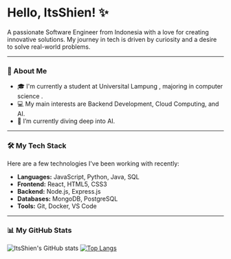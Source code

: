 # Hello, ItsShien! ✨

A passionate Software Engineer from Indonesia with a love for creating innovative solutions. My journey in tech is driven by curiosity and a desire to solve real-world problems.

---

### 🚀 About Me

- 🎓 I'm currently a student at Universital Lampung , majoring in computer science .
- 💻 My main interests are Backend Development, Cloud Computing, and AI.
- 🌱 I’m currently diving deep into AI.

---

### 🛠️ My Tech Stack

Here are a few technologies I've been working with recently:

- **Languages:** JavaScript, Python, Java, SQL
- **Frontend:** React, HTML5, CSS3
- **Backend:** Node.js, Express.js
- **Databases:** MongoDB, PostgreSQL
- **Tools:** Git, Docker, VS Code

---

### 📊 My GitHub Stats

![ItsShien's GitHub stats](https://github-readme-stats.vercel.app/api?username=ItsShien&show_icons=true&theme=radical)
[![Top Langs](https://github-readme-stats.vercel.app/api/top-langs/?username=ItsShien&layout=compact&theme=vision-friendly-dark)](https://github.com/anuraghazra/github-readme-stats)
